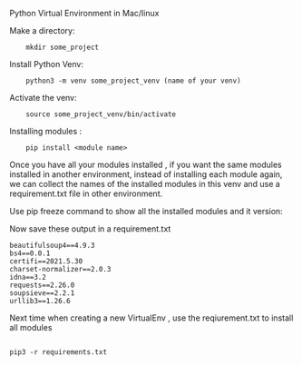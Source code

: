 Python Virtual Environment in Mac/linux

Make a directory:

	
		mkdir some_project


Install Python Venv:


		python3 -m venv some_project_venv (name of your venv) 


Activate the venv:


		source some_project_venv/bin/activate
		



Installing modules :

		
		pip install <module name>
		
Once you have all your modules installed , if you want the same modules installed in another environment, instead of installing each module again, we can collect the names of the installed modules in this venv and use a requirement.txt file in other environment.


Use pip freeze command to show all the installed modules and it version:



Now save these output in a requirement.txt 

```
beautifulsoup4==4.9.3
bs4==0.0.1
certifi==2021.5.30
charset-normalizer==2.0.3
idna==3.2
requests==2.26.0
soupsieve==2.2.1
urllib3==1.26.6
```


Next time when creating a new VirtualEnv , use the reqiurement.txt to install all modules
```

pip3 -r requirements.txt
```
